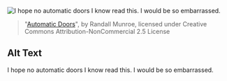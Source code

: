 ![I hope no automatic doors I know read this.  I would be so embarrassed.](https://imgs.xkcd.com/comics/automatic_doors.png)
> "[Automatic Doors](https://xkcd.com/175/)", by Randall Munroe, licensed under Creative Commons Attribution-NonCommercial 2.5 License

## Alt Text
I hope no automatic doors I know read this.  I would be so embarrassed.
